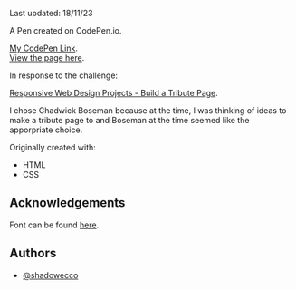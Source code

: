 Last updated: 18/11/23

A Pen created on CodePen.io.

[My CodePen Link](https://codepen.io/shadow_ecco/pen/zYqdqQN).<br />
[View the page here](https://shadowecco.github.io/projects/web/tribute-page-web/).

In response to the challenge:

[Responsive Web Design Projects - Build a Tribute Page](https://www.freecodecamp.org/learn/responsive-web-design/responsive-web-design-projects/build-a-tribute-page).

I chose Chadwick Boseman because at the time, I was thinking of ideas to make a tribute page to and Boseman at the time seemed like the apporpriate choice. 

Originally created with:

- HTML
- CSS

## Acknowledgements

Font can be found [here](https://www.1001fonts.com/ladybug-love-demo-font.html).


## Authors

- [@shadowecco](https://www.github.com/shadowecco)